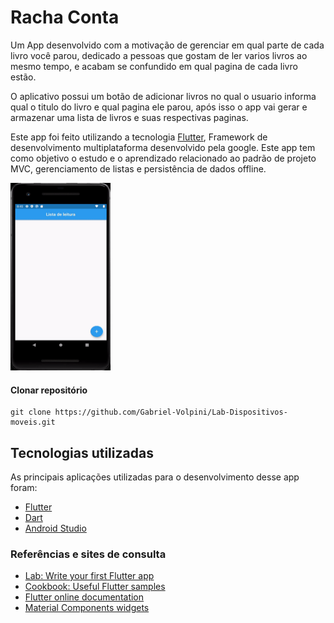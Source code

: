# Racha Conta

Um App desenvolvido com a motivação de gerenciar em qual parte de cada livro você parou, dedicado a pessoas que gostam de ler varios livros ao mesmo tempo, e acabam se confundido em qual pagina de cada livro estão.

O aplicativo possui um botão de adicionar livros no qual o usuario informa qual o titulo do livro e qual pagina ele parou, após isso o app vai gerar e armazenar uma lista de livros e suas respectivas paginas.

Este app foi feito utilizando a tecnologia [Flutter](https://flutter.dev/), Framework de desenvolvimento multiplataforma desenvolvido pela google. Este app tem como objetivo o estudo e o aprendizado relacionado ao padrão de projeto MVC, gerenciamento de listas e persistência de dados offline.

<img src="/lista_livros_lidos/example/demo.gif" width="160" height="300"/>


#### Clonar repositório
```
git clone https://github.com/Gabriel-Volpini/Lab-Dispositivos-moveis.git
```

## Tecnologias utilizadas

As principais aplicações utilizadas para o desenvolvimento desse app foram:

- [Flutter](https://flutter.dev/)
- [Dart](https://dart.dev/guides/language)
- [Android Studio](https://developer.android.com/studio)

### Referências e sites de consulta
- [Lab: Write your first Flutter app](https://flutter.dev/docs/get-started/codelab)
- [Cookbook: Useful Flutter samples](https://flutter.dev/docs/cookbook)
- [Flutter online documentation](https://flutter.dev/docs)
- [Material Components widgets](https://flutter.dev/docs/development/ui/widgets/material)




